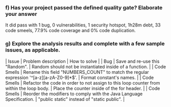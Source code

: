 ### f) Has your project passed the defined quality gate? Elaborate your answer
It did pass with 1 bug, 0 vulnerabilities, 1 security hotspot, 1h28m debt, 33 code smeels, 77.9% code coverage and 0% code duplication.

### g) Explore the analysis results and complete with a few sample issues, as applicable.
| Issue | Problem description | How to solve |
| Bug | Save and re-use this "Random". | Random should not be instantiated inside of a function. |
| Code Smells | Rename this field "NUMBERS_COUNT" to match the regular expression '^[a-z][a-zA-Z0-9]*$'. | Format constant's names. |
| Code Smells | Refactor the code in order to not assign to this loop counter from within the loop body. | Place the counter inside of the for header. |
| Code Smells | Reorder the modifiers to comply with the Java Language Specification. | "public static" instead of "static public". |